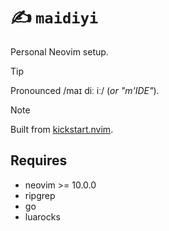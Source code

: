# ✍️ `maidiyi`

Personal Neovim setup.

> [!tip]
> Pronounced /maɪ diː iː/ (_or "m'IDE"_).

> [!note]
> Built from [kickstart.nvim](https://github.com/nvim-lua/kickstart.nvim).

## Requires

- neovim >= 10.0.0
- ripgrep
- go
- luarocks
